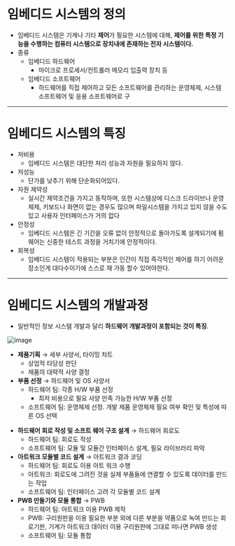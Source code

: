 # 임베디드 시스템의 정의
- 임베디드 시스템은 기계나 기타 **제어**가 필요한 시스템에 대해, **제어를 위한 특정 기능을 수행하는 컴퓨터 시스템으로 장치내에 존재하는 전자 시스템이다.**
- 종류
  - 임베디드 하드웨어
    - 마이크로 프로세서/컨트롤러 메모리 입출력 장치 등
  - 임베디드 소프트웨어
    - 하드웨어를 직접 제어하고 모든 소프트웨어를 관리하는 운영체제, 시스템 소프트웨어 및 응용 소프트웨어로 구

---

# 임베디드 시스템의 특징
- 저비용
  - 임베디드 시스템은 대단한 처리 성능과 자원을 필요하지 않다.
- 저성능
  - 단가를 낮추기 위해 단순화되어있다.
- 자원 제약성
  - 실시간 제약조건을 가지고 동작하며, 또한 시스템상에 디스크 드라이브나 운영 체제, 키보드나 화면이 없는 경우도 많으며 파일시스템을 가지고 있지 않을 수도 있고 사용자 인터페이스가 거의 없다
- 안정성
  - 임베디드 시스템은 긴 기간을 오류 없이 안정적으로 돌아가도록 설계되기에 펌웨어는 신중한 테스트 과정을 거치기에 안정적이다.
- 회복성
  - 임베디드 시스템이 적용되는 부분은 인간이 직접 즉각적인 제어를 하기 어려운 장소인게 대다수이기에 스스로 재 가동 할수 있어야한다.

---

# 임베디드 시스템의 개발과정
- 일반적인 정보 시스템 개발과 달리 **하드웨어 개발과정이 포함되는 것이 특징**.

![image](https://github.com/user-attachments/assets/0d11c541-9c2f-4dea-b292-8a23f681c00a)

+ **제품기획**  → 세부 사양서, 타이밍 차트
  - 상업적 타당성 판단
  - 제품의 대략적 사양 결정
+ **부품 선정**  → 하드웨어 및 OS 사양서
  - 하드웨어 팀: 각종 H/W 부품 선정
    - 최저 비용으로 필요 사양 만족 가능한 H/W 부품 선정
  - 소프트웨어 팀: 운영체제 선정. 개발 제품 운영체제 필요 여부 확인 및 특성에 따른 OS 선택
- **하드웨어 회로 작성 및 소프트 웨어 구조 설계**  → 하드웨어 회로도
  - 하드웨어 팀: 회로도 작성
  - 소프트웨어 팀: 모듈 및 모듈간 인터페이스 설계, 필요 라이브러리 파악
- **아트워크 모듈별 코드 설계**  → 아트워크 결과 코딩
  - 하드웨어 팀: 회로도 이용 아트 워크 수행
  - 아트워크: 회로도에 그려진 것을 실제 부품들에 연결할 수 있도록 데이터를 만드는 작업
  - 소프트웨어 팀: 인터페이스 고려 각 모듈별 코드 설계
- **PWB 만들기와 모듈 통합**  → PWB
  - 하드웨어 팀: 아트워크 이용 PWB 제작
  - PWB: 구리원판을 이용 필요한 부분 외에 다른 부분을 약품으로 녹여 만드는 회로기판, 기계가 아트워크 데이터 이용 구리원판에 그대로 떠나면 PWB 생성
  - 소프트웨어 팀: 모듈 통합
